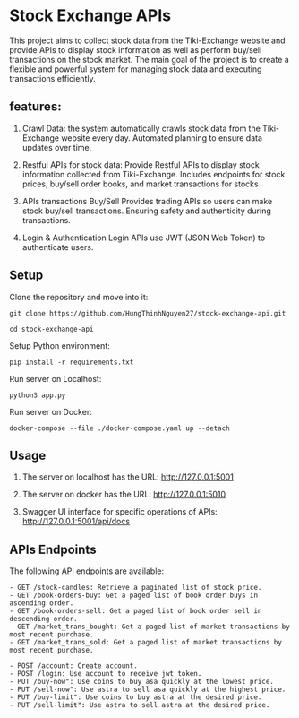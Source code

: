 
# Stock Exchange APIs

This project aims to collect stock data from the Tiki-Exchange website and provide APIs to display stock information as well as perform buy/sell transactions on the stock market. The main goal of the project is to create a flexible and powerful system for managing stock data and executing transactions efficiently.


## features: 
1. Crawl Data:
the system automatically crawls stock data from the Tiki-Exchange website every day.
Automated planning to ensure data updates over time.

2. Restful APIs for stock data:
Provide Restful APIs to display stock information collected from Tiki-Exchange.
Includes endpoints for stock prices, buy/sell order books, and market transactions for stocks


3. APIs transactions Buy/Sell
Provides trading APIs so users can make stock buy/sell transactions.
Ensuring safety and authenticity during transactions.

4. Login & Authentication 
Login APIs use JWT (JSON Web Token) to authenticate users.

## Setup
Clone the repository and move into it:

    git clone https://github.com/HungThinhNguyen27/stock-exchange-api.git

    cd stock-exchange-api

Setup Python environment: 

    pip install -r requirements.txt

Run server on Localhost:

    python3 app.py

Run server on Docker:

    docker-compose --file ./docker-compose.yaml up --detach
    
## Usage

1. The server on localhost has the URL:
    http://127.0.0.1:5001

2. The server on docker has the URL:
    http://127.0.0.1:5010

3. Swagger UI interface for specific operations of APIs: 
    http://127.0.0.1:5001/api/docs

## APIs Endpoints

The following API endpoints are available:

    - GET /stock-candles: Retrieve a paginated list of stock price.
    - GET /book-orders-buy: Get a paged list of book order buys in ascending order.
    - GET /book-orders-sell: Get a paged list of book order sell in descending order.
    - GET /market_trans_bought: Get a paged list of market transactions by most recent purchase.
    - GET /market_trans_sold: Get a paged list of market transactions by most recent purchase.

    - POST /account: Create account.
    - POST /login: Use account to receive jwt token.
    - PUT /buy-now": Use coins to buy asa quickly at the lowest price.
    - PUT /sell-now": Use astra to sell asa quickly at the highest price.
    - PUT /buy-limit": Use coins to buy astra at the desired price.
    - PUT /sell-limit": Use astra to sell astra at the desired price.




